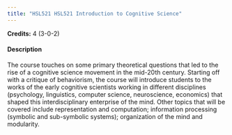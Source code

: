 ```yaml
---
title: "HSL521 HSL521 Introduction to Cognitive Science"
---
```

**Credits:** 4 (3-0-2)

#### Description
The course touches on some primary theoretical questions that led to the rise of a cognitive science movement in the mid-20th century. Starting off with a critique of behaviorism, the course will introduce students to the works of the early cognitive scientists working in different disciplines (psychology, linguistics, computer science, neuroscience, economics) that shaped this interdisciplinary enterprise of the mind. Other topics that will be covered include representation and computation; information processing (symbolic and sub-symbolic systems); organization of the mind and modularity.